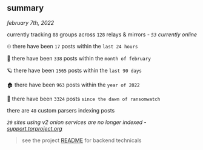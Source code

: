 
## summary
_february 7th, 2022_

currently tracking `88` groups across `128` relays & mirrors - _`53` currently online_

⏲ there have been `17` posts within the `last 24 hours`

🦈 there have been `338` posts within the `month of february`

🪐 there have been `1565` posts within the `last 90 days`

🏚 there have been `963` posts within the `year of 2022`

🦕 there have been `3324` posts `since the dawn of ransomwatch`

there are `48` custom parsers indexing posts

_`20` sites using v2 onion services are no longer indexed - [support.torproject.org](https://support.torproject.org/onionservices/v2-deprecation/)_

> see the project [README](https://github.com/thetanz/ransomwatch#ransomwatch--) for backend technicals
